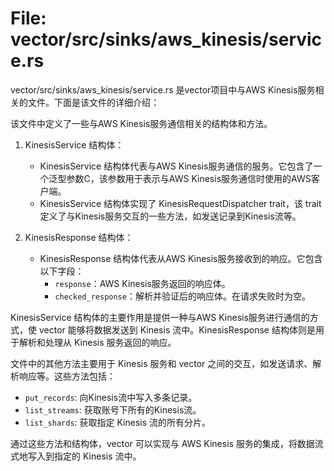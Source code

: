 # File: vector/src/sinks/aws_kinesis/service.rs

vector/src/sinks/aws_kinesis/service.rs 是vector项目中与AWS Kinesis服务相关的文件。下面是该文件的详细介绍：

该文件中定义了一些与AWS Kinesis服务通信相关的结构体和方法。

1. KinesisService 结构体：
   - KinesisService 结构体代表与AWS Kinesis服务通信的服务。它包含了一个泛型参数C，该参数用于表示与AWS Kinesis服务通信时使用的AWS客户端。
   - KinesisService 结构体实现了 KinesisRequestDispatcher trait，该 trait 定义了与Kinesis服务交互的一些方法，如发送记录到Kinesis流等。

2. KinesisResponse 结构体：
   - KinesisResponse 结构体代表从AWS Kinesis服务接收到的响应。它包含以下字段：
     - `response`：AWS Kinesis服务返回的响应体。
     - `checked_response`：解析并验证后的响应体。在请求失败时为空。

KinesisService 结构体的主要作用是提供一种与AWS Kinesis服务进行通信的方式，使 vector 能够将数据发送到 Kinesis 流中。KinesisResponse 结构体则是用于解析和处理从 Kinesis 服务返回的响应。

文件中的其他方法主要用于 Kinesis 服务和 vector 之间的交互，如发送请求、解析响应等。这些方法包括：
- `put_records`: 向Kinesis流中写入多条记录。
- `list_streams`: 获取账号下所有的Kinesis流。
- `list_shards`: 获取指定 Kinesis 流的所有分片。

通过这些方法和结构体，vector 可以实现与 AWS Kinesis 服务的集成，将数据流式地写入到指定的 Kinesis 流中。

